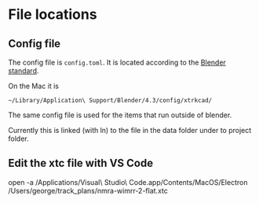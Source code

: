 # File locations

## Config file

The config file is `config.toml`.  It is located according to the [Blender standard](https://docs.blender.org/manual/en/latest/advanced/blender_directory_layout.html).

On the Mac it is 

`~/Library/Application\ Support/Blender/4.3/config/xtrkcad/`

The same config file is used for the items that run outside of blender.

Currently this is linked (with ln) to the file in the data folder under to project folder.

## Edit the xtc file with VS Code

open -a /Applications/Visual\ Studio\ Code.app/Contents/MacOS/Electron /Users/george/track_plans/nmra-wimrr-2-flat.xtc


